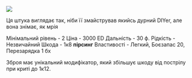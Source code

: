 
[![](https://static.wikia.nocookie.net/cyberpunk/images/e/ea/Lexington_Wilson.png/revision/latest/scale-to-width-down/350?cb=20210528131013)](https://static.wikia.nocookie.net/cyberpunk/images/e/ea/Lexington_Wilson.png/revision/latest?cb=20210528131013)

Ця штука виглядає так, ніби її змайстрував якийсь дурний DIYer, але вона знімає, як мрія

Мінімальний рівень - 2
Ціна - 3000 ED
Дальність - 30 ф.
Рідкість - Незвичайний
Шкода - 1к8 **пірсинг**
Властивості - Легкий, Боєзапас 20, Перезарядка 1 бх

Зброя має унікальний модифікатор, який збільшує шкоду від пострілу при криті до 1к12.
